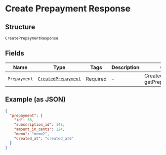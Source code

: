 
# Create Prepayment Response

## Structure

`CreatePrepaymentResponse`

## Fields

| Name | Type | Tags | Description | Getter | Setter |
|  --- | --- | --- | --- | --- | --- |
| `Prepayment` | [`CreatedPrepayment`](../../doc/models/created-prepayment.md) | Required | - | CreatedPrepayment getPrepayment() | setPrepayment(CreatedPrepayment prepayment) |

## Example (as JSON)

```json
{
  "prepayment": {
    "id": 38,
    "subscription_id": 148,
    "amount_in_cents": 124,
    "memo": "memo2",
    "created_at": "created_at6"
  }
}
```

